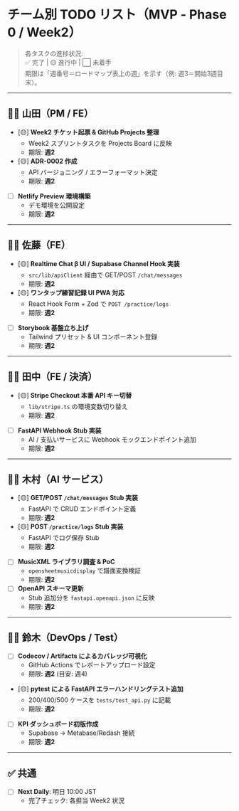 # チーム別 TODO リスト（MVP ‑ Phase 0 / Week2）

> 各タスクの進捗状況:  
> ✅ 完了 | 🟡 進行中 | ⬜ 未着手  
> 期限は「週番号＝ロードマップ表上の週」を示す（例: 週3＝開始3週目末）。

---

## 🧑‍💻 山田（PM / FE）

- [🟡] **Week2 チケット起票 & GitHub Projects 整理**  
  - Week2 スプリントタスクを Projects Board に反映  
  - 期限: **週2**
- [🟡] **ADR-0002 作成**  
  - API バージョニング / エラーフォーマット決定  
  - 期限: **週2**
- [ ] **Netlify Preview 環境構築**  
  - デモ環境を公開設定  
  - 期限: **週2**

---

## 🧑‍💻 佐藤（FE）

- [🟡] **Realtime Chat β UI / Supabase Channel Hook 実装**  
  - `src/lib/apiClient` 経由で GET/POST `/chat/messages`  
  - 期限: **週2**
- [🟡] **ワンタップ練習記録 UI PWA 対応**  
  - React Hook Form + Zod で `POST /practice/logs`  
  - 期限: **週2**
- [ ] **Storybook 基盤立ち上げ**  
  - Tailwind プリセット & UI コンポーネント登録  
  - 期限: **週2**

---

## 🧑‍💻 田中（FE / 決済）

- [🟡] **Stripe Checkout 本番 API キー切替**  
  - `lib/stripe.ts` の環境変数切り替え  
  - 期限: **週2**
- [ ] **FastAPI Webhook Stub 実装**  
  - AI / 支払いサービスに Webhook モックエンドポイント追加  
  - 期限: **週2**

---

## 🧑‍💻 木村（AI サービス）

- [🟡] **GET/POST `/chat/messages` Stub 実装**  
  - FastAPI で CRUD エンドポイント定義  
  - 期限: **週2**
- [🟡] **POST `/practice/logs` Stub 実装**  
  - FastAPI でログ保存 Stub  
  - 期限: **週2**
- [ ] **MusicXML ライブラリ調査 & PoC**  
  - `opensheetmusicdisplay` で譜面変換検証  
  - 期限: **週2**
- [ ] **OpenAPI スキーマ更新**  
  - Stub 追加分を `fastapi.openapi.json` に反映  
  - 期限: **週2**

---

## 🧑‍💻 鈴木（DevOps / Test）

- [ ] **Codecov / Artifacts によるカバレッジ可視化**  
  - GitHub Actions でレポートアップロード設定  
  - 期限: **週2** (目安: 週4)
- [🟡] **pytest による FastAPI エラーハンドリングテスト追加**  
  - 200/400/500 ケースを `tests/test_api.py` に記載  
  - 期限: **週2**
- [ ] **KPI ダッシュボード初版作成**  
  - Supabase → Metabase/Redash 接続  
  - 期限: **週2**

---

## ✅ 共通

- [ ] **Next Daily**: 明日 10:00 JST  
  - 完了チェック: 各担当 Week2 状況 